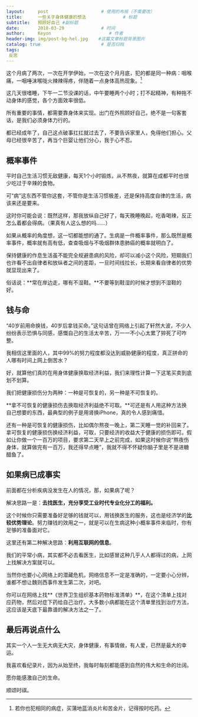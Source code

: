 ```yaml
---
layout:     post                    # 使用的布局（不需要改）
title:      一些关于身体健康的想法              # 标题 
subtitle:   照顾好自己 #副标题
date:       2018-03-29              # 时间
author:     Keyon                      # 作者
header-img: img/post-bg-hel.jpg    #这篇文章标题背景图片
catalog: true                       # 是否归档
tags:
 反思
---
```


这个月病了两次，一次在开学伊始，一次在这个月月底，犯的都是同一种病：咽喉痛，一咽唾沫喉咙火辣辣得疼，伴随着一点身体高热现象。[^1]

[^1]: 若你也犯相同的病症，买蒲地蓝消炎片和苦金片，记得按时吃药。

这几天很嗜睡，下午一二节没课的话，中午要睡两个小时；打不起精神，有种拖不动身体的感觉，各个方面效率很低。

所有重要的事情，都需要靠身体来实现。出门在外照顾好自己，绝不是一句客套话，是我们必须身体力行的。

都已经成年了，自己这点破事扛扛就过去了，不要告诉家里人，免得他们担心。父母已经很辛苦了，再当个巨婴让他们分心，我于心不忍。

## 概率事件
平时自己生活习惯无敌健康，每天1个小时锻炼，从不熬夜，就算在成都平时也很少吃过于辛辣的食物。

可“病”这东西不管你这套，不管你是生活习惯极差，还是保持高度自律的生活，病该来还是要来。

这时你可能会说：既然这样，那我放纵自己好了，每天晚睡晚起，吃香喝辣，反正怎么着都会得病。（果真有人这么想的吗……）

如果从概率的角度想，这一切都能想的通了。生病是一件概率事件，那么既然是概率事件，概率就有高有低，查查吸烟与不吸烟群体患肺癌的概率就明白了。

保持健康的作息生活虽不能完全规避患病的风险，却可以减小这个风险，短期我们也许看不出自律者和放纵者之间的差距，一旦时间线拉长，长期来看自律者的优势就显现出来了。

俗话说：**常在岸边走，哪有不湿鞋。**不要等到鞋湿的时候才想到不湿鞋的好。

## 钱与命
“40岁前用命换钱，40岁后拿钱买命。”这句话曾在网络上引起了轩然大波，不少人纷纷表示恐惧与同感，感慨自己的生活太辛苦，万一一不小心太累了猝死了可咋整。

我相信这里面的人，其中99%的努力程度都没达到威胁健康的程度，真正拼命的人哪有时间上网上倒苦水？

好，就算他们真的在用身体健康换取经济利益，我们来理性计算一下这笔买卖到底划不划算。

我们把健康损伤分为两种：一种是可恢复的，另一种是不可恢复的。

**拿不可恢复的健康损伤去换取经济利益绝不可取。**可还是有人用这种方法换自己想要的东西，最典型的例子是用肾换iPhone，真的令人感到痛惜。

还有一种是可恢复的健康损伤，比如偶尔熬夜一晚上，第二天睡一觉的补回来了。拿可恢复的健康损伤换经济利益，可取，只要经济的收益大于健康的损伤即可。假如让你做一个一百万的项目，要求第二天早上之前完成，如果这时候你说“熬夜伤身体，就算做完有一百万，我还得早点睡”，我就不得不怀疑你脑子里是不是进糖醋鱼了。

## 如果病已成事实
前面都在分析疾病没发生在人的情况，那，如果病了呢？

解决思路一是：**去找医生，充分享受工业时代专业化分工的福利。**

这个时候你只需要准备好足够的钱就可以，用钱换医生的服务，这也是经济学的**比较优势理论**。努力赚钱的效用之一，就是可以在生病这种小概率事件来临时，你有足够的准备面对它。

这里还有第二种解决思路：**利用互联网的信息**。

我们的平常小病，其实都不必去看医生，比如感冒这种几乎人人都得过的病，上网上找解决方案就可以。

当然你也要小心网络上的潜藏危机，网络信息不一定是准确的，一定要小心分辨，谁都不想让魏则西事件发生第二次，对吧。

你可以在网络上找**《世界卫生组织基本药物标准清单》**，在这个清单上找对应药物，然后对症下药给自己治疗。大多数小病都能在这个清单里找到治疗方法，这应该是天底下最靠谱的解决方法之一了。

## 最后再说点什么
其实一个人一生无大病无大灾，身体健康，有事情做，有人爱，已然是最大的幸运。

我喜欢看纪录片，因为从始至终，我每时每刻都能感到自然的伟大和生命的壮阔。

愿你能感激自己的生命。

顺颂时祺。